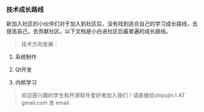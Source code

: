 ### 技术成长路线
新加入社区的小伙伴们对于加入到社区后，没有找到适合自己的学习成长路线，去提高自己，去贡献社区。以下文档是小白进社区后最普遍的成长路线。

> 技术方向发展：

1. 系统制作

2. Qt开发

3. 内核学习
  
> 欢迎感兴趣的学生和开源软件爱好者加入我们！请直接给shipujin.t AT gmail.com 发 email.
  
